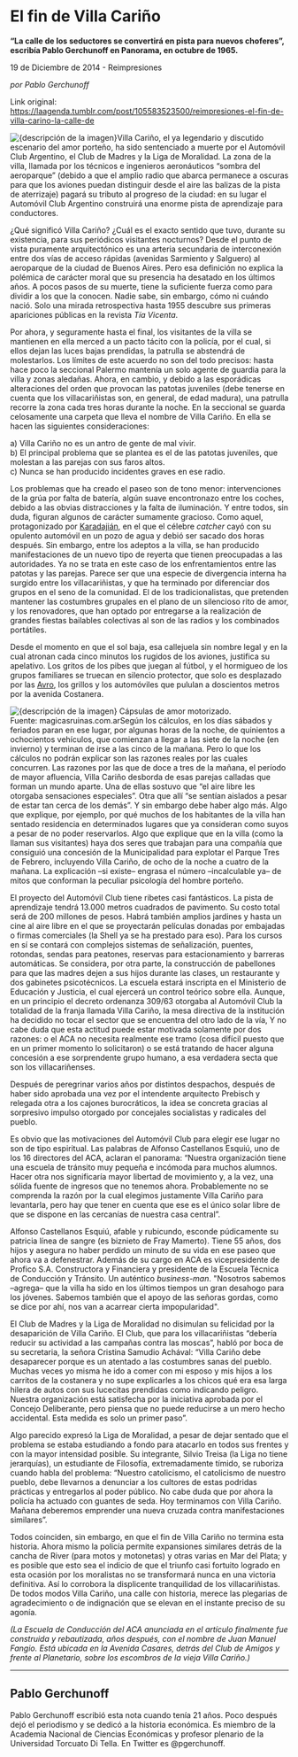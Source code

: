 # El fin de Villa Cariño

**“La calle de los seductores se convertirá en pista para nuevos choferes”, escribía Pablo Gerchunoff en Panorama, en octubre de 1965.**

19 de Diciembre de 2014 - Reimpresiones

_por Pablo Gerchunoff_

Link original: https://laagenda.tumblr.com/post/105583523500/reimpresiones-el-fin-de-villa-carino-la-calle-de

![{descripción de la imagen}](https://64.media.tumblr.com/6ddd73cea0ccdfe8462e8103ffc3226e/tumblr_inline_pk0la8CYbA1t6q87u_400.jpg)Villa Cariño, el ya legendario y discutido escenario del amor porteño, ha sido sentenciado a muerte por el Automóvil Club Argentino, el Club de Madres y la Liga de Moralidad. La zona de la villa, llamada por los técnicos e ingenieros aeronáuticos “sombra del aeroparque” (debido a que el amplio radio que abarca permanece a oscuras para que los aviones puedan distinguir desde el aire las balizas de la pista de aterrizaje) pagará su tributo al progreso de la ciudad: en su lugar el Automóvil Club Argentino construirá una enorme pista de aprendizaje para conductores.

¿Qué significó Villa Cariño? ¿Cuál es el exacto sentido que tuvo, durante su existencia, para sus periódicos visitantes nocturnos? Desde el punto de vista puramente arquitectónico es una arteria secundaria de interconexión entre dos vías de acceso rápidas (avenidas Sarmiento y Salguero) al aeroparque de la ciudad de Buenos Aires. Pero esa definición no explica la polémica de carácter moral que su presencia ha desatado en los últimos años. A pocos pasos de su muerte, tiene la suficiente fuerza como para dividir a los que la conocen. Nadie sabe, sin embargo, cómo ni cuándo nació. Solo una mirada retrospectiva hasta 1955 descubre sus primeras apariciones públicas en la revista *Tía Vicenta*.

Por ahora, y seguramente hasta el final, los visitantes de la villa se mantienen en ella merced a un pacto tácito con la policía, por el cual, si ellos dejan las luces bajas prendidas, la patrulla se abstendrá de molestarlos. Los límites de este acuerdo no son del todo precisos: hasta hace poco la seccional Palermo mantenía un solo agente de guardia para la villa y zonas aledañas. Ahora, en cambio, y debido a las esporádicas alteraciones del orden que provocan las patotas juveniles (debe tenerse en cuenta que los villacariñistas son, en general, de edad madura), una patrulla recorre la zona cada tres horas durante la noche. En la seccional se guarda celosamente una carpeta que lleva el nombre de Villa Cariño. En ella se hacen las siguientes consideraciones:

a) Villa Cariño no es un antro de gente de mal vivir.  
b) El principal problema que se plantea es el de las patotas juveniles, que molestan a las parejas con sus faros altos.  
c) Nunca se han producido incidentes graves en ese radio.

Los problemas que ha creado el paseo son de tono menor: intervenciones de la grúa por falta de batería, algún suave encontronazo entre los coches, debido a las obvias distracciones y la falta de iluminación. Y entre todos, sin duda, figuran algunos de carácter sumamente gracioso. Como aquel, protagonizado por [Karadajián](http://en.wikipedia.org/wiki/Mart%C3%ADn_Karadagian), en el que el célebre *catcher* cayó con su opulento automóvil en un pozo de agua y debió ser sacado dos horas después. Sin embargo, entre los adeptos a la villa, se han producido manifestaciones de un nuevo tipo de reyerta que tienen preocupadas a las autoridades. Ya no se trata en este caso de los enfrentamientos entre las patotas y las parejas. Parece ser que una especie de divergencia interna ha surgido entre los villacariñistas, y que ha terminado por diferenciar dos grupos en el seno de la comunidad. El de los tradicionalistas, que pretenden mantener las costumbres grupales en el plano de un silencioso rito de amor, y los renovadores, que han optado por entregarse a la realización de grandes fiestas bailables colectivas al son de las radios y los combinados portátiles.

Desde el momento en que el sol baja, esa callejuela sin nombre legal y en la cual atronan cada cinco minutos los rugidos de los aviones, justifica su apelativo. Los gritos de los pibes que juegan al fútbol, y el hormigueo de los grupos familiares se truecan en silencio protector, que solo es desplazado por las [Avro](http://www.taringa.net/posts/info/11272553/El-Bombardero-Avro-Lincoln-en-Argentina.html), los grillos y los automóviles que pululan a doscientos metros por la avenida Costanera.

![{descripción de la imagen}](https://64.media.tumblr.com/6ddd73cea0ccdfe8462e8103ffc3226e/tumblr_inline_pk0la8CYbA1t6q87u_400.jpg) Cápsulas de amor motorizado.   
 Fuente: magicasruinas.com.arSegún los cálculos, en los días sábados y feriados paran en ese lugar, por algunas horas de la noche, de quinientos a ochocientos vehículos, que comienzan a llegar a las siete de la noche (en invierno) y terminan de irse a las cinco de la mañana. Pero lo que los cálculos no podrán explicar son las razones reales por las cuales concurren. Las razones por las que de doce a tres de la mañana, el período de mayor afluencia, Villa Cariño desborda de esas parejas calladas que forman un mundo aparte. Una de ellas sostuvo que “el aire libre les otorgaba sensaciones especiales”. Otra que allí “se sentían aislados a pesar de estar tan cerca de los demás”. Y sin embargo debe haber algo más. Algo que explique, por ejemplo, por qué muchos de los habitantes de la villa han sentado residencia en determinados lugares que ya consideran como suyos a pesar de no poder reservarlos. Algo que explique que en la villa (como la llaman sus visitantes) haya dos seres que trabajan para una compañía que consiguió una concesión de la Municipalidad para explotar el Parque Tres de Febrero, incluyendo Villa Cariño, de ocho de la noche a cuatro de la mañana. La explicación –si existe– engrasa el número –incalculable ya– de mitos que conforman la peculiar psicología del hombre porteño.

El proyecto del Automóvil Club tiene ribetes casi fantásticos. La pista de aprendizaje tendrá 13.000 metros cuadrados de pavimento. Su costo total será de 200 millones de pesos. Habrá también amplios jardines y hasta un cine al aire libre en el que se proyectarán películas donadas por embajadas o firmas comerciales (la Shell ya se ha prestado para eso). Para los cursos en sí se contará con complejos sistemas de señalización, puentes, rotondas, sendas para peatones, reservas para estacionamiento y barreras automáticas. Se considera, por otra parte, la construcción de pabellones para que las madres dejen a sus hijos durante las clases, un restaurante y dos gabinetes psicotécnicos. La escuela estará inscripta en el Ministerio de Educación y Justicia, el cual ejercerá un control teórico sobre ella. Aunque, en un principio el decreto ordenanza 309/63 otorgaba al Automóvil Club la totalidad de la franja llamada Villa Cariño, la mesa directiva de la institución ha decidido no tocar el sector que se encuentra del otro lado de la vía, Y no cabe duda que esta actitud puede estar motivada solamente por dos razones: o el ACA no necesita realmente ese tramo (cosa difícil puesto que en un primer momento lo solicitaron) o se está tratando de hacer alguna concesión a ese sorprendente grupo humano, a esa verdadera secta que son los villacariñenses.

Después de peregrinar varios años por distintos despachos, después de haber sido aprobada una vez por el intendente arquitecto Prebisch y relegada otra a los cajones burocráticos, la idea se concreta gracias al sorpresivo impulso otorgado por concejales socialistas y radicales del pueblo.

Es obvio que las motivaciones del Automóvil Club para elegir ese lugar no son de tipo espiritual. Las palabras de Alfonso Castellanos Esquiú, uno de los 16 directores del ACA, aclaran el panorama: “Nuestra organización tiene una escuela de tránsito muy pequeña e incómoda para muchos alumnos. Hacer otra nos significaría mayor libertad de movimiento y, a la vez, una sólida fuente de ingresos que no tenemos ahora. Probablemente no se comprenda la razón por la cual elegimos justamente Villa Cariño para levantarla, pero hay que tener en cuenta que ese es el único solar libre de que se dispone en las cercanías de nuestra casa central”.

Alfonso Castellanos Esquiú, afable y rubicundo, esconde púdicamente su patricia línea de sangre (es biznieto de Fray Mamerto). Tiene 55 años, dos hijos y asegura no haber perdido un minuto de su vida en ese paseo que ahora va a defenestrar. Además de su cargo en ACA es vicepresidente de Profico S.A. Constructora y Financiera y presidente de la Escuela Técnica de Conducción y Tránsito. Un auténtico *business-man*. "Nosotros sabemos –agrega– que la villa ha sido en los últimos tiempos un gran desahogo para los jóvenes. Sabemos también que el apoyo de las señoras gordas, como se dice por ahí, nos van a acarrear cierta impopularidad".

El Club de Madres y la Liga de Moralidad no disimulan su felicidad por la desaparición de Villa Cariño. El Club, que para los villacariñistas “debería reducir su actividad a las campañas contra las moscas”, habló por boca de su secretaria, la señora Cristina Samudio Achával: “Villa Cariño debe desaparecer porque es un atentado a las costumbres sanas del pueblo. Muchas veces yo misma he ido a comer con mi esposo y mis hijos a los carritos de la costanera y no supe explicarles a los chicos qué era esa larga hilera de autos con sus lucecitas prendidas como indicando peligro. Nuestra organización está satisfecha por la iniciativa aprobada por el Concejo Deliberante, pero piensa que no puede reducirse a un mero hecho accidental. Esta medida es solo un primer paso”.

Algo parecido expresó la Liga de Moralidad, a pesar de dejar sentado que el problema se estaba estudiando a fondo para atacarlo en todos sus frentes y con la mayor intensidad posible. Su integrante, Silvio Treisa (la Liga no tiene jerarquías), un estudiante de Filosofía, extremadamente tímido, se ruboriza cuando habla del problema: “Nuestro catolicismo, el catolicismo de nuestro pueblo, debe llevarnos a denunciar a los cultores de estas podridas prácticas y entregarlos al poder público. No cabe duda que por ahora la policía ha actuado con guantes de seda. Hoy terminamos con Villa Cariño. Mañana deberemos emprender una nueva cruzada contra manifestaciones similares”.

Todos coinciden, sin embargo, en que el fin de Villa Cariño no termina esta historia. Ahora mismo la policía permite expansiones similares detrás de la cancha de River (para motos y motonetas) y otras varias en Mar del Plata; y es posible que esto sea el indicio de que el triunfo casi fortuito logrado en esta ocasión por los moralistas no se transformará nunca en una victoria definitiva. Así lo corrobora la displicente tranquilidad de los villacariñistas. De todos modos Villa Cariño, una calle con historia, merece las plegarias de agradecimiento o de indignación que se elevan en el instante preciso de su agonía.

*(La Escuela de Conducción del ACA anunciada en el artículo finalmente fue construida y rebautizada, años después, con el nombre de Juan Manuel Fangio. Está ubicada en la Avenida Casares, detrás del Club de Amigos y frente al Planetario, sobre los escombros de la vieja Villa Cariño.)*



---

Pablo Gerchunoff
----------------

Pablo Gerchunoff escribió esta nota cuando tenía 21 años. Poco después dejó el periodismo y se dedicó a la historia económica. Es miembro de la Academia Nacional de Ciencias Económicas y profesor plenario de la Universidad Torcuato Di Tella. En Twitter es @pgerchunoff.

